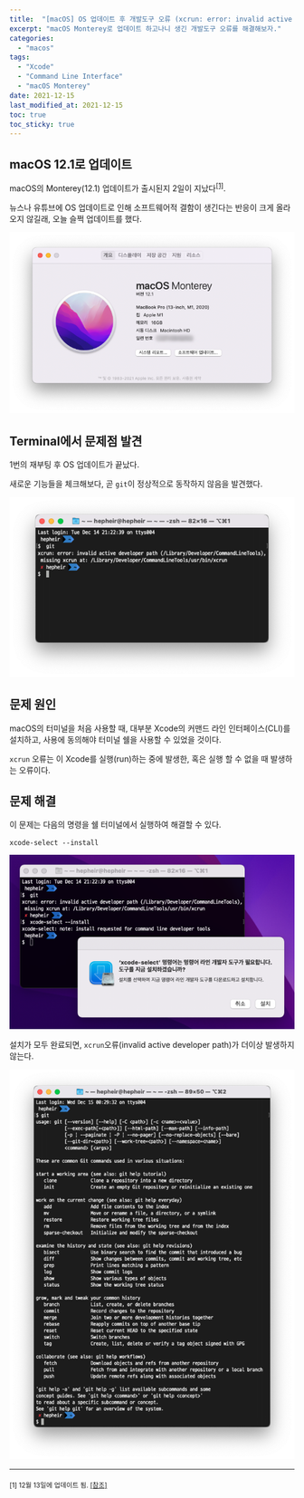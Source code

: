 ```yaml
---
title:  "[macOS] OS 업데이트 후 개발도구 오류 (xcrun: error: invalid active developer path)"
excerpt: "macOS Monterey로 업데이트 하고나니 생긴 개발도구 오류를 해결해보자."
categories:
  - "macos"
tags:
  - "Xcode"
  - "Command Line Interface"
  - "macOS Monterey"
date: 2021-12-15
last_modified_at: 2021-12-15
toc: true
toc_sticky: true
---
```


## macOS 12.1로 업데이트

macOS의 Monterey(12.1) 업데이트가 출시된지 2일이 지났다<sup>[\[1\]](#fn-1)</sup>.

뉴스나 유튜브에 OS 업데이트로 인해 소프트웨어적 결함이 생긴다는 반응이 크게 올라오지 않길래, 오늘 슬쩍 업데이트를 했다.

![macOS Monterey installed](/assets/images/2021-12-15-updated-to-monterey.png)

## Terminal에서 문제점 발견

1번의 재부팅 후 OS 업데이트가 끝났다.

새로운 기능들을 체크해보다, 곧 `git`이 정상적으로 동작하지 않음을 발견했다.

![](/assets/images/2021-12-15-can-not-run-git.png)


## 문제 원인

macOS의 터미널을 처음 사용할 때, 대부분 Xcode의 커맨드 라인 인터페이스(CLI)를 설치하고, 사용에 동의해야 터미널 쉘을 사용할 수 있었을 것이다.

`xcrun` 오류는 이 Xcode를 실행(run)하는 중에 발생한, 혹은 실행 할 수 없을 때 발생하는 오류이다.

## 문제 해결

이 문제는 다음의 명령을 쉘 터미널에서 실행하여 해결할 수 있다.

```shell
xcode-select --install
```

![Installing Xcode CLI](/assets/images/2021-12-15-xcode-install.png)

설치가 모두 완료되면, `xcrun`오류(invalid active developer path)가 더이상 발생하지 않는다.

![git is now accessible](/assets/images/2021-12-15-can-run-git.png)

* * *

<sub id="fn-1">[1] 12월 13일에 업데이트 됨. [\[참조\]](https://support.apple.com/en-us/HT212978)</sub>
